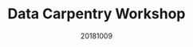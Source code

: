 ---
title: Data Carpentry Workshop
date: 20181009
end_date: 20181010
instructors:
- Nicholas Lesniak
- Ada Hagan
- Joshua Stough
helpers:
- TBD
site: https://UMSWC.github.io/2018-12-17-umich-wrong
etherpad: http://pad.software-carpentry.org/2018-10-09-umich
eventbrite: 
---